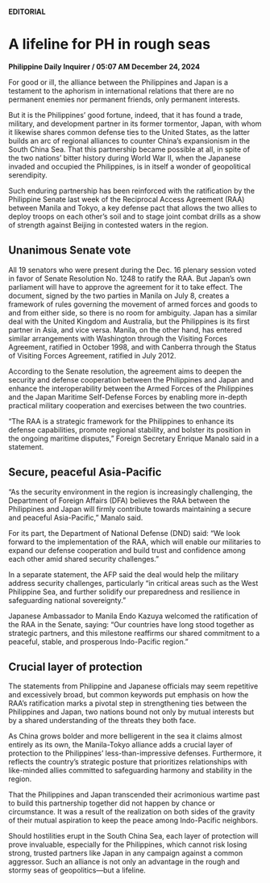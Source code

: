 **EDITORIAL**

# A lifeline for PH in rough seas

****Philippine Daily Inquirer / 05:07 AM December 24, 2024****

For good or ill, the alliance between the Philippines and Japan is a testament to the aphorism in international relations that there are no permanent enemies nor permanent friends, only permanent interests.

But it is the Philippines’ good fortune, indeed, that it has found a trade, military, and development partner in its former tormentor, Japan, with whom it likewise shares common defense ties to the United States, as the latter builds an arc of regional alliances to counter China’s expansionism in the South China Sea. That this partnership became possible at all, in spite of the two nations’ bitter history during World War II, when the Japanese invaded and occupied the Philippines, is in itself a wonder of geopolitical serendipity.

Such enduring partnership has been reinforced with the ratification by the Philippine Senate last week of the Reciprocal Access Agreement (RAA) between Manila and Tokyo, a key defense pact that allows the two allies to deploy troops on each other’s soil and to stage joint combat drills as a show of strength against Beijing in contested waters in the region.

## Unanimous Senate vote

All 19 senators who were present during the Dec. 16 plenary session voted in favor of Senate Resolution No. 1248 to ratify the RAA. But Japan’s own parliament will have to approve the agreement for it to take effect. The document, signed by the two parties in Manila on July 8, creates a framework of rules governing the movement of armed forces and goods to and from either side, so there is no room for ambiguity. Japan has a similar deal with the United Kingdom and Australia, but the Philippines is its first partner in Asia, and vice versa. Manila, on the other hand, has entered similar arrangements with Washington through the Visiting Forces Agreement, ratified in October 1998, and with Canberra through the Status of Visiting Forces Agreement, ratified in July 2012.

According to the Senate resolution, the agreement aims to deepen the security and defense cooperation between the Philippines and Japan and enhance the interoperability between the Armed Forces of the Philippines and the Japan Maritime Self-Defense Forces by enabling more in-depth practical military cooperation and exercises between the two countries.

“The RAA is a strategic framework for the Philippines to enhance its defense capabilities, promote regional stability, and bolster its position in the ongoing maritime disputes,” Foreign Secretary Enrique Manalo said in a statement.

## Secure, peaceful Asia-Pacific

“As the security environment in the region is increasingly challenging, the Department of Foreign Affairs (DFA) believes the RAA between the Philippines and Japan will firmly contribute towards maintaining a secure and peaceful Asia-Pacific,” Manalo said.

For its part, the Department of National Defense (DND) said: “We look forward to the implementation of the RAA, which will enable our militaries to expand our defense cooperation and build trust and confidence among each other amid shared security challenges.”

In a separate statement, the AFP said the deal would help the military address security challenges, particularly “in critical areas such as the West Philippine Sea, and further solidify our preparedness and resilience in safeguarding national sovereignty.”

Japanese Ambassador to Manila Endo Kazuya welcomed the ratification of the RAA in the Senate, saying: “Our countries have long stood together as strategic partners, and this milestone reaffirms our shared commitment to a peaceful, stable, and prosperous Indo-Pacific region.”

## Crucial layer of protection

The statements from Philippine and Japanese officials may seem repetitive and excessively broad, but common keywords put emphasis on how the RAA’s ratification marks a pivotal step in strengthening ties between the Philippines and Japan, two nations bound not only by mutual interests but by a shared understanding of the threats they both face.

As China grows bolder and more belligerent in the sea it claims almost entirely as its own, the Manila-Tokyo alliance adds a crucial layer of protection to the Philippines’ less-than-impressive defenses. Furthermore, it reflects the country’s strategic posture that prioritizes relationships with like-minded allies committed to safeguarding harmony and stability in the region.

That the Philippines and Japan transcended their acrimonious wartime past to build this partnership together did not happen by chance or circumstance. It was a result of the realization on both sides of the gravity of their mutual aspiration to keep the peace among Indo-Pacific neighbors.

Should hostilities erupt in the South China Sea, each layer of protection will prove invaluable, especially for the Philippines, which cannot risk losing strong, trusted partners like Japan in any campaign against a common aggressor. Such an alliance is not only an advantage in the rough and stormy seas of geopolitics—but a lifeline.